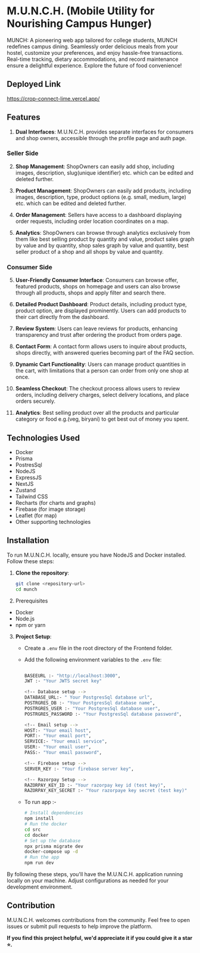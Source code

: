 # M.U.N.C.H. (Mobile Utility for Nourishing Campus Hunger)

MUNCH: A pioneering web app tailored for college students, MUNCH redefines campus dining. Seamlessly order delicious meals from your hostel, customize your preferences, and enjoy hassle-free transactions. Real-time tracking, dietary accommodations, and record maintenance ensure a delightful experience. Explore the future of food convenience!

## Deployed Link

https://crop-connect-lime.vercel.app/

## Features

1. **Dual Interfaces**: M.U.N.C.H. provides separate interfaces for consumers and shop owners, accessible through the profile page and auth page.

### Seller Side

2. **Shop Management**: ShopOwners can easily add shop, including images, description, slug(unique identifier) etc. which can be edited and deleted further.

2. **Product Management**: ShopOwners can easily add products, including images, description, type, product options (e.g. small, medium, large) etc. which can be edited and deleted further.

3. **Order Management**: Sellers have access to a dashboard displaying order requests, including order location coordinates on a map.

4. **Analytics**: ShopOwners can browse through analytics exclusively from them like best selling product by quantity and value, product sales graph by value and by quantity, shop sales graph by value and quantity, best seller product of a shop and all shops by value and quantity.

### Consumer Side

5. **User-Friendly Consumer Interface**: Consumers can browse offer, featured products, shops on homepage and users can also browse through all products, shops and apply filter and search there.

6. **Detailed Product Dashboard**: Product details, including product type, product option, are displayed prominently. Users can add products to their cart directly from the dashboard.

7. **Review System**: Users can leave reviews for products, enhancing transparency and trust after ordering the product from orders page.

8. **Contact Form**: A contact form allows users to inquire about products, shops directly, with answered queries becoming part of the FAQ section.

9. **Dynamic Cart Functionality**: Users can manage product quantities in the cart, with limitations that a person can order from only one shop at once.

10. **Seamless Checkout**: The checkout process allows users to review orders, including delivery charges, select delivery locations, and place orders securely.

11. **Analytics**: Best selling product over all the products and particular category or food e.g.(veg, biryani) to get best out of money you spent.

## Technologies Used

- Docker
- Prisma
- PostresSql
- NodeJS
- ExpressJS
- NextJS
- Zustand
- Tailwind CSS
- Recharts (for charts and graphs)
- Firebase (for image storage)
- Leaflet (for map)
- Other supporting technologies

## Installation

To run M.U.N.C.H. locally, ensure you have NodeJS and Docker installed. Follow these steps:

1. **Clone the repository**:
    ```bash
    git clone <repository-url>
    cd munch
    ```
2. Prerequisites

- Docker
- Node.js
- npm or yarn

3. **Project Setup**:
    - Create a `.env` file in the root directory of the Frontend folder.
    - Add the following environment variables to the `.env` file:
        ```bash

        BASEEURL :- "http://localhost:3000",
        JWT :- "Your JWTS secret key"

        <!-- Database setup -->
        DATABASE_URL:- " Your PostgresSql database url",
        POSTRGRES_DB :- "Your PostgresSql database name",
        POSTRGRES_USER :- "Your PostgresSql database user",
        POSTRGRES_PASSWORD :- "Your PostgresSql database password",

        <!-- Email setup -->
        HOST:- "Your email host",
        PORT:- "Your email port",
        SERVICE:- "Your email service",
        USER:- "Your email user",
        PASS:- "Your email password",

        <!-- Firebase setup -->
        SERVER_KEY :- "Your firebase server key",

        <!-- Razorpay Setup -->
        RAZORPAY_KEY_ID :- "Your razorpay key id (test key)",
        RAZORPAY_KEY_SECRET :- "Your razorpaye key secret (test key)"
        ```



    - To run app :-
        ```bash
        # Install dependencies
        npm install
        # Run the docker
        cd src
        cd docker
        # Set up the database
        npx prisma migrate dev
        docker-compose up -d
        # Run the app
        npm run dev
        ```

By following these steps, you'll have the M.U.N.C.H. application running locally on your machine. Adjust configurations as needed for your development environment.

## Contribution

M.U.N.C.H. welcomes contributions from the community. Feel free to open issues or submit pull requests to help improve the platform.


**If you find this project helpful, we'd appreciate it if you could give it a star ⭐.**